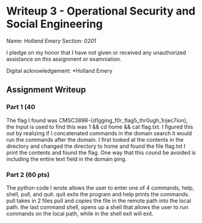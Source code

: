# Writeup 3 - Operational Security and Social Engineering

Name: *Holland Emery*
Section: *0201*

I pledge on my honor that I have not given or received any unauthorized assistance on this assignment or examniation.

Digital acknowledgement: *Holland Emery

## Assignment Writeup

### Part 1 (40 

The flag I found was CMSC389R-{d1gging_f0r_flag5_thr0ugh_1njec7ion}, the Input is used to find this was 
1 && cd home && cat flag.txt.  I figured this out by realizing if I concatenated commands in the domain search it would run the
commands after the domain.  I first looked at the contents in the directory and changed the directory to home and found the file
flag.txt I print the contents and found the flag. One way that this cound be avoided is including the entire text field in the
domain ping.

### Part 2 (60 pts)

The python code I wrote allows the user to enter one of 4 commands, help, shell, pull, and quit. quit exits the program and help
prints the commands. pull takes in 2 files pull <remote-path> <local-path> and copies the file in the remote path into the
local path. the last command shell, opens up a shell that allows the user to run commands on the local path, while in the shell
exit will exit.